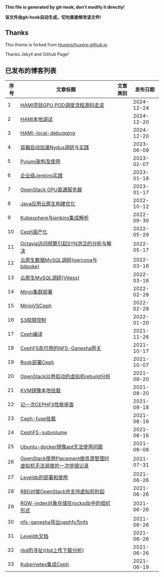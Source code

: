 **This file is generated by git-hook, don't modify it directly!**

**该文件由git-hook自动生成，切勿直接修改该文件!**

## Thanks

This theme is forked from [Huxpro/huxpro.github.io](https://github.com/Huxpro/huxpro.github.io)

Thanks Jekyll and Github Page!

## 已发布的博客列表

|序号|文章标题|文章类别|发布日期|
|----|----|----|----|
|1|[HAMI项目GPU POD调度流程源码走读](http://elrond.wang/2024/12/24/HAMI项目GPU-POD调度流程源码走读)||2024-12-24|
|2|[HAMI本地调试](http://elrond.wang/2024/12/20/HAMI本地调试)||2024-12-20|
|3|[HAMI-local-debugging](http://elrond.wang/2024/12/20/HAMI-local-debugging)||2024-12-20|
|4|[容器启动加速Nydus调研与实践](http://elrond.wang/2023/06/09/容器启动加速Nydus调研与实践)||2023-06-09|
|5|[Pulumi架构及使用](http://elrond.wang/2023/02/07/Pulumi架构及使用)||2023-02-07|
|6|[企业级Jenkins实践](http://elrond.wang/2023/01/18/企业级Jenkins实践)||2023-01-18|
|7|[OpenStack GPU直通服务器](http://elrond.wang/2023/01/17/OpenStack-GPU直通服务器)||2023-01-17|
|8|[Java应用云原生构建优化](http://elrond.wang/2022/10/12/Java应用云原生构建优化)||2022-10-12|
|9|[Kubesphere与jenkins集成解析](http://elrond.wang/2022/09/30/Kubesphere与jenkins集成解析)||2022-09-30|
|10|[Ceph国产化](http://elrond.wang/2022/05/29/Ceph国产化)||2022-05-29|
|11|[Octavia访问频繁引起SYN洪泛的分析与解决](http://elrond.wang/2022/05/17/Octavia访问频繁引起SYN洪泛的分析与解决)||2022-05-17|
|12|[云原生数据MySQL调研(percona与bitpoke)](http://elrond.wang/2022/03/16/云原生数据MySQL调研(percona与bitpoke))||2022-03-16|
|13|[云原生MySQL调研(Vitess)](http://elrond.wang/2022/03/16/云原生MySQL调研(Vitess))||2022-03-16|
|14|[Minio集群部署](http://elrond.wang/2022/02/28/Minio集群部署)||2022-02-28|
|15|[MinioVSCeph](http://elrond.wang/2022/02/28/MinioVSCeph)||2022-02-28|
|16|[S3权限控制](http://elrond.wang/2022/01/20/S3权限控制)||2022-01-20|
|17|[Ceph编译](http://elrond.wang/2021/11/26/Ceph编译)||2021-11-26|
|18|[CephFS高可用的NFS-Ganesha网关](http://elrond.wang/2021/10/17/CephFS高可用的NFS-Ganesha网关)||2021-10-17|
|19|[Rook部署Ceph](http://elrond.wang/2021/10/07/Rook部署Ceph)||2021-10-07|
|20|[OpenStack以卷启动的虚拟机rebuild分析](http://elrond.wang/2021/09/20/OpenStack以卷启动的虚拟机rebuild分析)||2021-09-20|
|21|[KVM镜像本地挂载](http://elrond.wang/2021/08/20/KVM镜像本地挂载)||2021-08-20|
|22|[记一次CEPHFS性能排查](http://elrond.wang/2021/08/18/记一次CEPHFS性能排查)||2021-08-18|
|23|[Ceph-fuse挂载](http://elrond.wang/2021/08/16/Ceph-fuse挂载)||2021-08-16|
|24|[CephFS-subvolume](http://elrond.wang/2021/08/16/CephFS-subvolume)||2021-08-16|
|25|[Ubuntu-docker镜像apt无法使用问题](http://elrond.wang/2021/08/08/Ubuntu-docker镜像apt无法使用问题)||2021-08-08|
|26|[OpenStack使用Placement做资源管理时虚拟机无法调度的一次排错记录](http://elrond.wang/2021/07/31/OpenStack使用Placement做资源管理时虚拟机无法调度的一次排错记录)||2021-07-31|
|27|[Leveldb的部署和使用](http://elrond.wang/2021/06/26/Leveldb的部署和使用)||2021-06-26|
|28|[RBD对接OpenStack并支持虚拟机秒起](http://elrond.wang/2021/06/26/RBD对接OpenStack并支持虚拟机秒起)||2021-06-26|
|29|[RGW-index对象存储在rocksdb中的组织形式](http://elrond.wang/2021/06/26/RGW-index对象存储在rocksdb中的组织形式)||2021-06-26|
|30|[nfs-ganesha导出cephfs为nfs](http://elrond.wang/2021/06/26/nfs-ganesha导出cephfs为nfs)||2021-06-26|
|31|[Leveldb文档](http://elrond.wang/2021/06/26/Leveldb文档)||2021-06-26|
|32|[rbd的寻址(rbd上传下载分析)](http://elrond.wang/2021/06/26/rbd的寻址(rbd上传下载分析))||2021-06-26|
|33|[Kubernetes集成Ceph](http://elrond.wang/2021/06/19/Kubernetes集成Ceph)||2021-06-19|
